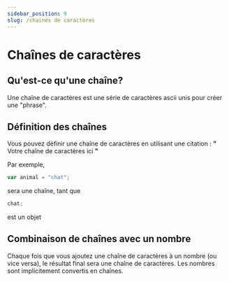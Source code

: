 ```yaml
---
sidebar_position: 9
slug: /chaines de caractères
---
```


# Chaînes de caractères

## Qu'est-ce qu'une chaîne?

Une chaîne de caractères est une série de caractères ascii unis pour créer une "phrase".

## Définition des chaînes

Vous pouvez définir une chaîne de caractères en utilisant une citation : **"** Votre chaîne de caractères ici **"**

Par exemple,

```jsx
var animal = "chat";
```

sera une chaîne, tant que

```jsx
chat;
```

est un objet

## Combinaison de chaînes avec un nombre

Chaque fois que vous ajoutez une chaîne de caractères à un nombre (ou vice versa), le résultat final sera une chaîne de caractères. Les nombres sont implicitement convertis en chaînes.
